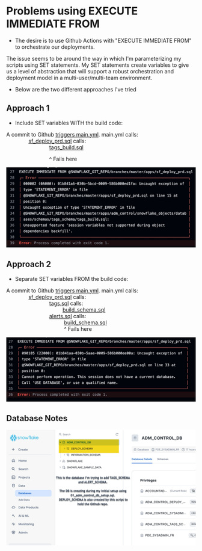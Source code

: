 # Problems using EXECUTE IMMEDIATE FROM

- The desire is to use Github Actions with "EXECUTE IMMEDIATE FROM" to orchestrate our deployments.  

The issue seems to be around the way in which I'm parameterizing my scripts using SET statements.  My SET statements create variables to give us a level  of abstraction that will support a robust orchestration and deployment model in a multi-user/multi-team environment.

- Below are the two different approaches I've tried

## Approach 1
- Include SET variables WITH the build code:

A commit to Github [triggers main.yml](/.github/workflows/main.yml).  main.yml calls:  
&nbsp;&nbsp;&nbsp;&nbsp;&nbsp;&nbsp;&nbsp;&nbsp;&nbsp;&nbsp;&nbsp;&nbsp;&nbsp;&nbsp;&nbsp;[sf_deploy_prd.sql](apps/sf_deploy_prd.sql) calls:  
&nbsp;&nbsp;&nbsp;&nbsp;&nbsp;&nbsp;&nbsp;&nbsp;&nbsp;&nbsp;&nbsp;&nbsp;&nbsp;&nbsp;&nbsp;&nbsp;&nbsp;&nbsp;&nbsp;&nbsp;&nbsp;&nbsp;&nbsp;&nbsp;&nbsp;&nbsp;&nbsp;&nbsp;&nbsp;[tags_build.sql](apps/adm_control/snowflake_objects/databases/schemas/tags_schema/tags_build.sql)  

&nbsp;&nbsp;&nbsp;&nbsp;&nbsp;&nbsp;&nbsp;&nbsp;&nbsp;&nbsp;&nbsp;&nbsp;&nbsp;&nbsp;&nbsp;&nbsp;&nbsp;&nbsp;&nbsp;&nbsp;&nbsp;&nbsp;&nbsp;&nbsp;&nbsp;&nbsp;&nbsp;&nbsp;&nbsp;^ Fails here


![alt text](.images/include_vars.png)

## Approach 2
- Separate SET variables FROM the build code:

A commit to Github [triggers main.yml](/.github/workflows/main.yml).  main.yml calls:  
&nbsp;&nbsp;&nbsp;&nbsp;&nbsp;&nbsp;&nbsp;&nbsp;&nbsp;&nbsp;&nbsp;&nbsp;&nbsp;&nbsp;&nbsp;[sf_deploy_prd.sql](apps/sf_deploy_prd.sql) calls:  
&nbsp;&nbsp;&nbsp;&nbsp;&nbsp;&nbsp;&nbsp;&nbsp;&nbsp;&nbsp;&nbsp;&nbsp;&nbsp;&nbsp;&nbsp;&nbsp;&nbsp;&nbsp;&nbsp;&nbsp;&nbsp;&nbsp;&nbsp;&nbsp;&nbsp;&nbsp;&nbsp;&nbsp;&nbsp;[tags.sql](apps/adm_control/snowflake_objects/databases/schemas/tags_schema/tags.sql) calls:  
&nbsp;&nbsp;&nbsp;&nbsp;&nbsp;&nbsp;&nbsp;&nbsp;&nbsp;&nbsp;&nbsp;&nbsp;&nbsp;&nbsp;&nbsp;&nbsp;&nbsp;&nbsp;&nbsp;&nbsp;&nbsp;&nbsp;&nbsp;&nbsp;&nbsp;&nbsp;&nbsp;&nbsp;&nbsp;&nbsp;&nbsp;&nbsp;&nbsp;&nbsp;&nbsp;&nbsp;&nbsp;&nbsp;[build_schema.sql](apps/build_schema.sql)  
&nbsp;&nbsp;&nbsp;&nbsp;&nbsp;&nbsp;&nbsp;&nbsp;&nbsp;&nbsp;&nbsp;&nbsp;&nbsp;&nbsp;&nbsp;&nbsp;&nbsp;&nbsp;&nbsp;&nbsp;&nbsp;&nbsp;&nbsp;&nbsp;&nbsp;&nbsp;&nbsp;&nbsp;&nbsp;[alerts.sql](apps/adm_control/snowflake_objects/databases/schemas/alerts_schema/alerts.sql) calls:  
&nbsp;&nbsp;&nbsp;&nbsp;&nbsp;&nbsp;&nbsp;&nbsp;&nbsp;&nbsp;&nbsp;&nbsp; &nbsp;&nbsp;&nbsp;&nbsp;&nbsp;&nbsp;&nbsp;&nbsp;&nbsp;&nbsp;&nbsp;&nbsp;&nbsp;&nbsp;&nbsp;&nbsp;&nbsp;&nbsp;&nbsp;&nbsp;&nbsp;&nbsp;&nbsp;&nbsp;&nbsp;&nbsp;[build_schema.sql](apps/build_schema.sql)  
&nbsp;&nbsp;&nbsp;&nbsp;&nbsp;&nbsp;&nbsp;&nbsp;&nbsp;&nbsp;&nbsp;&nbsp;&nbsp;&nbsp;&nbsp;&nbsp;&nbsp;&nbsp;&nbsp;&nbsp;&nbsp;&nbsp;&nbsp;&nbsp;&nbsp;&nbsp;&nbsp;&nbsp;&nbsp;&nbsp;&nbsp;&nbsp;&nbsp;&nbsp;&nbsp;&nbsp;&nbsp;&nbsp;&nbsp;^ Fails here

![alt text](.images/separate_vars.png)

## Database Notes
![alt text](.images/db_image.png)






